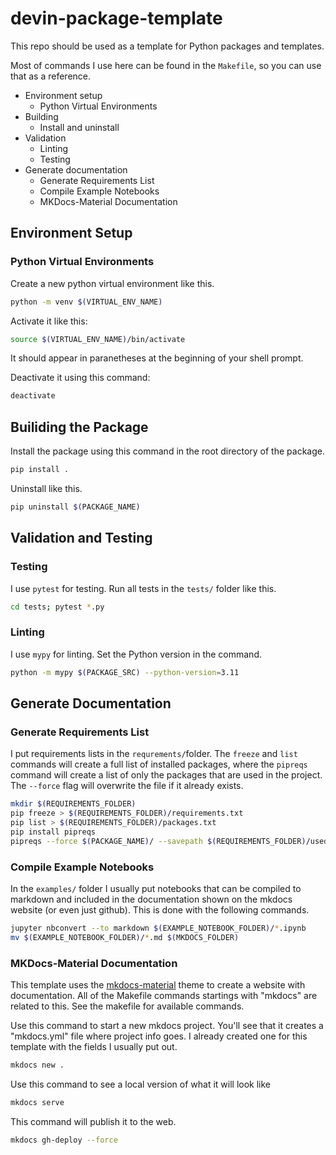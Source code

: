 # devin-package-template
This repo should be used as a template for Python packages and templates.

Most of commands I use here can be found in the `Makefile`, so you can use that as a reference.

+ Environment setup
    + Python Virtual Environments
+ Building
    + Install and uninstall
+ Validation
    + Linting
    + Testing
+ Generate documentation
    + Generate Requirements List
    + Compile Example Notebooks
    + MKDocs-Material Documentation


## Environment Setup

### Python Virtual Environments

Create a new python virtual environment like this.

```bash
python -m venv $(VIRTUAL_ENV_NAME)
```

Activate it like this:

```bash
source $(VIRTUAL_ENV_NAME)/bin/activate
```

It should appear in paranetheses at the beginning of your shell prompt.

Deactivate it using this command:

```bash
deactivate
```
## Builiding the Package

Install the package using this command in the root directory of the package.

```bash
pip install .
```

Uninstall like this.

```bash
pip uninstall $(PACKAGE_NAME)
```

## Validation and Testing

### Testing

I use `pytest` for testing. Run all tests in the `tests/` folder like this.

```bash
cd tests; pytest *.py
```

### Linting

I use `mypy` for linting. Set the Python version in the command.

```bash
python -m mypy $(PACKAGE_SRC) --python-version=3.11
```


## Generate Documentation

### Generate Requirements List

I put requirements lists in the `requrements/`folder. The `freeze` and `list` commands will create a full list of installed packages, where the `pipreqs` command will create a list of only the packages that are used in the project. The `--force` flag will overwrite the file if it already exists.

```bash
mkdir $(REQUIREMENTS_FOLDER)
pip freeze > $(REQUIREMENTS_FOLDER)/requirements.txt	
pip list > $(REQUIREMENTS_FOLDER)/packages.txt
pip install pipreqs
pipreqs --force $(PACKAGE_NAME)/ --savepath $(REQUIREMENTS_FOLDER)/used_packages.txt
```

### Compile Example Notebooks

In the `examples/` folder I usually put notebooks that can be compiled to markdown and included in the documentation shown on the mkdocs website (or even just github). This is done with the following commands.

```bash
jupyter nbconvert --to markdown $(EXAMPLE_NOTEBOOK_FOLDER)/*.ipynb
mv $(EXAMPLE_NOTEBOOK_FOLDER)/*.md $(MKDOCS_FOLDER)
```


### MKDocs-Material Documentation

This template uses the [mkdocs-material](https://squidfunk.github.io/mkdocs-material/) theme to create a website with documentation. All of the Makefile commands startings with "mkdocs" are related to this. See the makefile for available commands.


Use this command to start a new mkdocs project. You'll see that it creates a "mkdocs.yml" file where project info goes. I already created one for this template with the fields I usually put out.

```bash
mkdocs new .
```

Use this command to see a local version of what it will look like

```bash
mkdocs serve
```


This command will publish it to the web.

```bash
mkdocs gh-deploy --force
```

